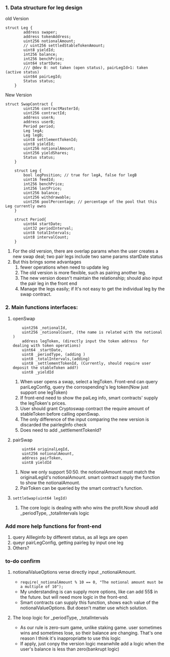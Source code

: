 ### **1. Data structure for leg design**

old Version

```
struct Leg {
        address swaper;
        address tokenAddress;
        uint256 notionalAmount;
        // uint256 settledStableTokenAmount;
        uint8 yieldId;
        int256 balance;
        int256 benchPrice;
        uint64 startDate;
        /// @dev 0: not taken (open status), pairLegId>1: taken (active status)
        uint64 pairLegId;
        Status status;
    }
```

New Version

```
struct SwapContract {
        uint256 contractMasterId;
        uint256 contractId;
        address userA;
        address userB;
        Period period;
        Leg legA;
        Leg legB;
        uint8 settlementTokenId;
        uint8 yieldId;
        uint256 notionalAmount;
        uint256 yieldShares;
        Status status;
    }

    struct Leg {
        bool legPosition; // true for legA, false for legB
        uint16 feedId;
        int256 benchPrice;
        int256 lastPrice;
        uint256 balance;
        uint256 withdrawable;
        uint256 poolPercentage; // percentage of the pool that this Leg currently owns
    }

    struct Period{
        uint64 startDate;
        uint32 periodInterval;
        uint8 totalIntervals;
        uint8 intervalCount;
    }
```

1. For the old version, there are overlap params when the user creates a new swap deal; two pair legs include two same
   params startDate status
2. But this brings some advantages
   1. fewer operations when need to update leg
   2. The old version is more flexible, such as pairing another leg.
   3. The new version doesn't maintain the relationship; should also input the pair leg in the front end
   4. Manage the legs easily; if It's not easy to get the individual leg by the swap contract.

### 2. Main functions interfaces:

1. openSwap

   ```
       uint256 _notionalId,
       uint256 _notionalCount, (the name is related with the notional )
       address legToken, (directly input the token address  for dealing with token operations)
       uint64 _startDate,
       uint8 _periodType, (adding )
       uint8 _totalIntervals,(adding)
       uint8 _settlementTokenId, (Currently, should require user deposit the stableToken add?)
       uint8 _yieldId
   ```

   1. When user opens a swap, select a legToken. Front-end can query pariLegConfig, query the corrospending's leg
      token(Now just support one legToken)
   2. If front-end need to show the paiLeg info, smart contracts' supply the legToken's prices.
   3. User should grant Cryptoswap contract the require amount of stableToken before calling openSwap.
   4. The only difference of the input comparing the new version is discarded the pairlegInfo check
   5. Does need to add \_settlementTokenId?

2. pairSwap

   ```
       uint64 originalLegId,
       uint256 notionalAmount,
       address pairToken,
       uint8 yieldId
   ```

   1. Now we only support 50:50. the notionalAmount must match the originalLegId's notionalAmount. smart contract supply
      the function to show the notionalAmount.
   2. PairToken can be queried by the smart contract's function.

3. `settleSwap(uint64 legId)`
   1. The core logic is dealing with who wins the profit.Now shoudl add \_periodType, \_totalIntervals logic

### **Add more help functions for front-end**

1. query Allleginfo by different status, as all legs are open
2. queyr pairLegConfig, getting pairleg by input one leg
3. Others?

### **to-do confirm**

1. notionalValueOptions verse directly input \_notionalAmount.

   - `require(_notionalAmount % 10 == 0, "The notional amount must be a multiple of 10");`
   - My understanding is can supply more options, like can add 55$ in the future. but will need more logic in the
     front-end.
   - Smart contracts can supply this function, shows each value of the notionalValueOptions. But doesn't matter use
     which solution.

2. The loop logic for \_periodType, \_totalIntervals

   - As our rule is zero-sum game, unlike staking game. user sometimes wins and sometimes lose, so their balance are
     changing. That's one reason I think it's inappropriatte to use this logic
   - If apply, just conpy the version logic meanwhile add a logic when the user's balance is less than zero(bankrupt
     logic)
